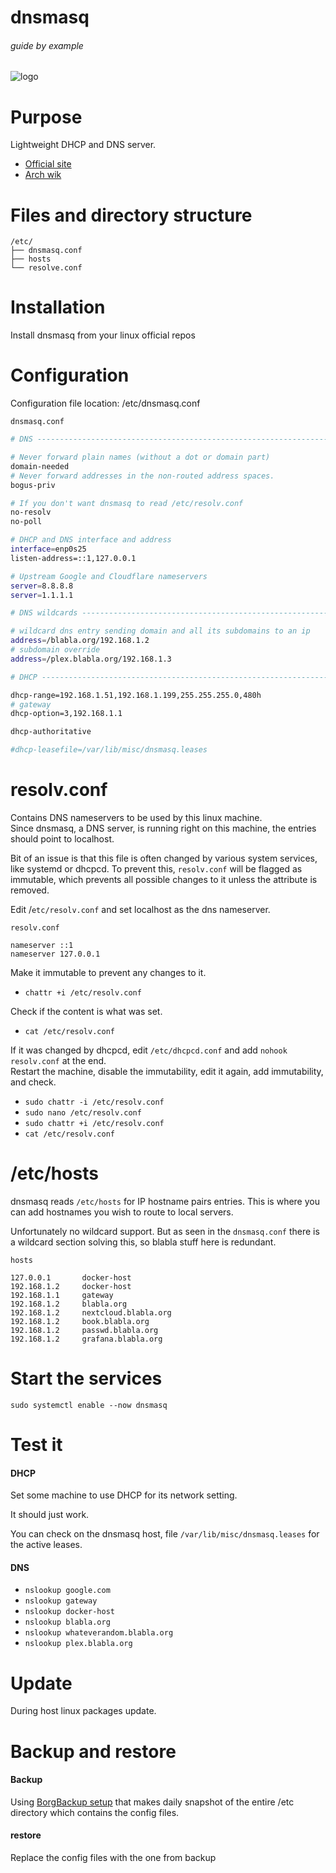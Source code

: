 # dnsmasq

###### guide by example

![logo](https://i.imgur.com/SOa4kRd.png)

# Purpose

Lightweight DHCP and DNS server.

* [Official site](http://www.thekelleys.org.uk/dnsmasq/doc.html)
* [Arch wik](https://wiki.archlinux.org/index.php/dnsmasq)

# Files and directory structure

```
/etc/
├── dnsmasq.conf
├── hosts
└── resolve.conf
```              

# Installation

Install dnsmasq from your linux official repos

# Configuration

Configuration file location: /etc/dnsmasq.conf

`dnsmasq.conf`

```bash
# DNS --------------------------------------------------------------------------

# Never forward plain names (without a dot or domain part)
domain-needed
# Never forward addresses in the non-routed address spaces.
bogus-priv

# If you don't want dnsmasq to read /etc/resolv.conf
no-resolv
no-poll

# DHCP and DNS interface and address
interface=enp0s25
listen-address=::1,127.0.0.1

# Upstream Google and Cloudflare nameservers
server=8.8.8.8
server=1.1.1.1

# DNS wildcards ----------------------------------------------------------------

# wildcard dns entry sending domain and all its subdomains to an ip
address=/blabla.org/192.168.1.2
# subdomain override
address=/plex.blabla.org/192.168.1.3

# DHCP -------------------------------------------------------------------------

dhcp-range=192.168.1.51,192.168.1.199,255.255.255.0,480h
# gateway
dhcp-option=3,192.168.1.1

dhcp-authoritative

#dhcp-leasefile=/var/lib/misc/dnsmasq.leases
```

# resolv.conf

Contains DNS nameservers to be used by this linux machine.</br>
Since dnsmasq, a DNS server, is running right on this machine,
the entries should point to localhost.

Bit of an issue is that this file is often changed by various system services,
like systemd or dhcpcd.
To prevent this, `resolv.conf` will be flagged as immutable,
which prevents all possible changes to it unless the attribute is removed.

Edit /`etc/resolv.conf` and set localhost as the dns nameserver.

`resolv.conf`
```
nameserver ::1
nameserver 127.0.0.1
```

Make it immutable to prevent any changes to it.

* `chattr +i /etc/resolv.conf`

Check if the content is what was set.

* `cat /etc/resolv.conf`

If it was changed by dhcpcd, edit `/etc/dhcpcd.conf`
and add `nohook resolv.conf` at the end.</br>
Restart the machine, disable the immutability, edit it again,
add immutability, and check.

* `sudo chattr -i /etc/resolv.conf`
* `sudo nano /etc/resolv.conf`
* `sudo chattr +i /etc/resolv.conf`
* `cat /etc/resolv.conf`

# /etc/hosts

dnsmasq reads `/etc/hosts` for IP hostname pairs entries.
This is where you can add hostnames you wish to route to local servers.

Unfortunately no wildcard support.
But as seen in the `dnsmasq.conf` there is a wildcard section solving this,
so blabla stuff here is redundant. 

`hosts`
```
127.0.0.1       docker-host
192.168.1.2     docker-host 
192.168.1.1     gateway
192.168.1.2     blabla.org
192.168.1.2     nextcloud.blabla.org
192.168.1.2     book.blabla.org
192.168.1.2     passwd.blabla.org
192.168.1.2     grafana.blabla.org
```

# Start the services

`sudo systemctl enable --now dnsmasq`

# Test it

#### DHCP

Set some machine to use DHCP for its network setting.

It should just work. 

You can check on the dnsmasq host, file `/var/lib/misc/dnsmasq.leases`
for the active leases.

#### DNS

* `nslookup google.com`
* `nslookup gateway`
* `nslookup docker-host`
* `nslookup blabla.org`
* `nslookup whateverandom.blabla.org`
* `nslookup plex.blabla.org`

# Update

During host linux packages update.

# Backup and restore

#### Backup

Using [BorgBackup setup](https://github.com/DoTheEvo/selfhosted-apps-docker/tree/master/borg_backup)
that makes daily snapshot of the entire /etc directory
which contains the config files.

#### restore

Replace the config files with the one from backup
